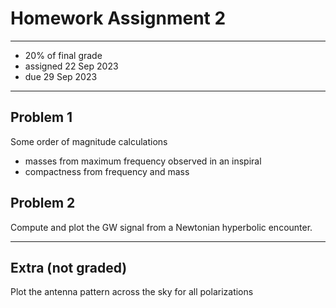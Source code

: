 # Homework Assignment 2

---

  * 20% of final grade
  * assigned 22 Sep 2023
  * due 29 Sep 2023

---

## Problem 1

Some order of magnitude calculations

  * masses from maximum frequency observed in an inspiral
  * compactness from frequency and mass

## Problem 2

Compute and plot the GW signal from a Newtonian hyperbolic encounter.

---

## Extra (not graded)

Plot the antenna pattern across the sky for all polarizations
